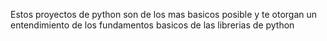 Estos proyectos de python son de los mas basicos posible y te otorgan un entendimiento de los fundamentos basicos de las librerias de python 
